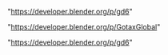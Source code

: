"https://developer.blender.org/p/gd6"

 
"https://developer.blender.org/p/GotaxGlobal"


"https://developer.blender.org/p/gd6"


 
